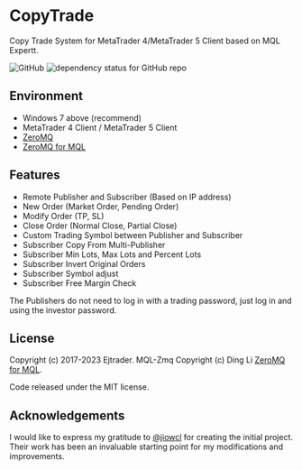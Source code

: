 # CopyTrade

Copy Trade System for MetaTrader 4/MetaTrader 5 Client based on MQL Expertt.

![GitHub](https://img.shields.io/github/license/ejtraderLabs/ejtraderCP.svg)
![dependency status for GitHub repo](https://img.shields.io/librariesio/github/dingmaotu/mql-zmq.svg)

## Environment

- Windows 7 above (recommend)
- MetaTrader 4 Client / MetaTrader 5 Client  
- [ZeroMQ](https://github.com/zeromq)  
- [ZeroMQ for MQL](https://github.com/dingmaotu/mql-zmq)  

## Features

- Remote Publisher and Subscriber (Based on IP address)   
- New Order (Market Order, Pending Order)  
- Modify Order (TP, SL)  
- Close Order (Normal Close, Partial Close)  
- Custom Trading Symbol between Publisher and Subscriber  
- Subscriber Copy From Multi-Publisher  
- Subscriber Min Lots, Max Lots and Percent Lots  
- Subscriber Invert Original Orders  
- Subscriber Symbol adjust  
- Subscriber Free Margin Check  

The Publishers do not need to log in with a trading password, just log in and using the investor password.  

## License
Copyright (c) 2017-2023 Ejtrader.
MQL-Zmq Copyright (c) Ding Li [ZeroMQ for MQL](https://github.com/dingmaotu).  

Code released under the MIT license.


## Acknowledgements

I would like to express my gratitude to [@jiowcl](https://github.com/jiowcl) for creating the initial project. Their work has been an invaluable starting point for my modifications and improvements.
